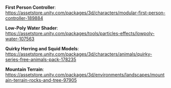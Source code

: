 **First Person Controller**: https://assetstore.unity.com/packages/3d/characters/modular-first-person-controller-189884

**Low-Poly Water Shader**: https://assetstore.unity.com/packages/tools/particles-effects/lowpoly-water-107563

**Quirky Herring and Squid Models**: https://assetstore.unity.com/packages/3d/characters/animals/quirky-series-free-animals-pack-178235

**Mountain Terrain**: https://assetstore.unity.com/packages/3d/environments/landscapes/mountain-terrain-rocks-and-tree-97905
